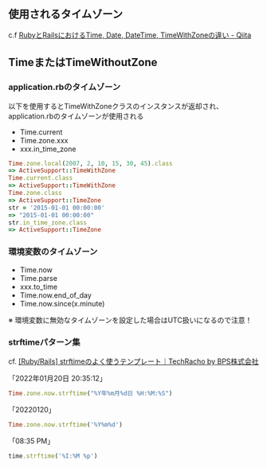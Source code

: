## 使用されるタイムゾーン

c.f [RubyとRailsにおけるTime, Date, DateTime, TimeWithZoneの違い - Qiita](https://qiita.com/jnchito/items/cae89ee43c30f5d6fa2c#activesupporttimewithzone%E3%82%AF%E3%83%A9%E3%82%B9)

## TimeまたはTimeWithoutZone

### application.rbのタイムゾーン

以下を使用するとTimeWithZoneクラスのインスタンスが返却され、application.rbのタイムゾーンが使用される
- Time.current
- Time.zone.xxx
- xxx.in_time_zone

```ruby
Time.zone.local(2007, 2, 10, 15, 30, 45).class
=> ActiveSupport::TimeWithZone
Time.current.class
=> ActiveSupport::TimeWithZone
Time.zone.class
=> ActiveSupport::TimeZone
str = '2015-01-01 00:00:00'
=> "2015-01-01 00:00:00"
str.in_time_zone.class
=> ActiveSupport::TimeZone
```

### 環境変数のタイムゾーン

- Time.now
- Time.parse
- xxx.to_time
- Time.now.end_of_day
- Time.now.since(x.minute)

※ 環境変数に無効なタイムゾーンを設定した場合はUTC扱いになるので注意！

### strftimeパターン集

cf. [[Ruby/Rails] strftimeのよく使うテンプレート｜TechRacho by BPS株式会社](https://techracho.bpsinc.jp/hachi8833/2016_10_06/25960)

「2022年01月20日 20:35:12」
```ruby
Time.zone.now.strftime("%Y年%m月%d日 %H:%M:%S")
```

「20220120」
```ruby
Time.zone.now.strftime('%Y%m%d')
```

「08:35 PM」
```ruby
time.strftime('%I:%M %p')
```
